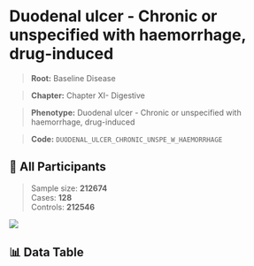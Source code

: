 # Duodenal ulcer - Chronic or unspecified with haemorrhage, drug-induced

> **Root:** Baseline Disease  

> **Chapter:** Chapter XI- Digestive  

> **Phenotype:** Duodenal ulcer - Chronic or unspecified with haemorrhage, drug-induced  

> **Code:** `DUODENAL_ULCER_CHRONIC_UNSPE_W_HAEMORRHAGE`

## 🧪 All Participants  
> Sample size: **212674**  
> Cases: **128**  
> Controls: **212546**
<img src="/Sensitive/Figures/ALL/Incidence/DUODENAL_ULCER_CHRONIC_UNSPE_W_HAEMORRHAGE.png"/>

## 📊 Data Table
<CsvTableMRF src="/Sensitive/Data/ALL/Incidence/COX_DUODENAL_ULCER_CHRONIC_UNSPE_W_HAEMORRHAGE.csv"/>

